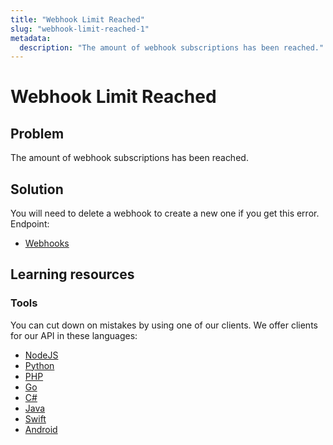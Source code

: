 ```yaml
---
title: "Webhook Limit Reached"
slug: "webhook-limit-reached-1"
metadata: 
  description: "The amount of webhook subscriptions has been reached."
---
```


Webhook Limit Reached
=====================

## Problem

The amount of webhook subscriptions has been reached.

## Solution

You will need to delete a webhook to create a new one if you get this error. Endpoint:

- [Webhooks](/reference/api/Webhooks#list-all-webhooks)

## Learning resources

### Tools

You can cut down on mistakes by using one of our clients. We offer clients for our API in these languages:

- [NodeJS](../sdks/api-clients/apivideo-nodejs-client.md)
- [Python](../sdks/api-clients/apivideo-python-client.md)
- [PHP](../sdks/api-clients/apivideo-php-client.md)
- [Go](../sdks/api-clients/apivideo-go-client.md)
- [C#](../sdks/api-clients/apivideo-csharp-client.md)
- [Java](../sdks/api-clients/apivideo-java-client.md)
- [Swift](../sdks/api-clients/apivideo-swift5-client.md)
- [Android](../sdks/api-clients/apivideo-android-client.md)
